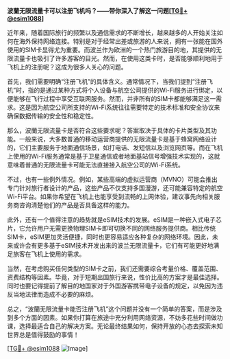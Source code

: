 **波蘭无限流量卡可以注册飞机吗？——带你深入了解这一问题[[TG💪+ @esim1088](https://t.me/s/esim1088)]**

近年来，随着国际旅行的频繁以及通信需求的不断增长，越来越多的人开始关注如何在海外保持网络连接。特别是对于经常出差或旅游的人来说，拥有一张能在国外使用的SIM卡显得尤为重要。而波兰作为欧洲的一个热门旅游目的地，其提供的无限流量卡也吸引了许多游客的目光。然而，在使用这类卡时，是否能够顺利地用于飞机上的注册呢？这成为很多人关心的问题。

首先，我们需要明确“注册飞机”的具体含义。通常情况下，当我们提到“注册飞机”时，指的是通过某种方式将个人设备与航空公司提供的Wi-Fi服务进行绑定，以便能够在飞行过程中享受互联网服务。然而，并非所有的SIM卡都能够满足这一需求。这是因为航空公司所支持的Wi-Fi系统往往需要特定的技术标准和安全协议来确保数据传输的安全性和稳定性。

那么，波蘭无限流量卡是否符合这些要求呢？答案取决于具体的卡片类型及其功能。一般来说，大多数普通的移动运营商提供的无限流量卡是基于蜂窝网络设计的，它们主要服务于地面通信场景，如打电话、发短信以及浏览网页等。而在飞机上使用的Wi-Fi服务通常是基于卫星通信或者地面基站信号增强技术实现的，这就意味着普通的无限流量卡可能无法直接接入航空公司的Wi-Fi系统。

不过，也有一些例外情况。例如，某些高端的虚拟运营商（MVNO）可能会推出专门针对旅行者设计的产品，这些产品不仅支持多国漫游，还可能兼容特定的航空Wi-Fi平台。如果你希望在飞机上也能享受到流畅的上网体验，建议事先向相关服务商咨询清楚他们的产品是否具备这样的能力。

此外，还有一个值得注意的趋势就是eSIM技术的发展。eSIM是一种嵌入式电子芯片，它允许用户无需更换物理SIM卡即可切换不同的网络服务提供商。相比传统SIM卡，eSIM更加灵活便捷，同时也更容易适应各种复杂的网络环境。因此，未来或许会有更多基于eSIM技术开发出来的波兰无限流量卡，它们有可能更好地满足旅客在飞机上使用的需求。

当然，在考虑购买任何类型的SIM卡之前，我们还需要综合考量价格、覆盖范围、资费结构等因素。毕竟，对于短期出国旅行来说，性价比高的方案才是最佳选择。同时也要记得提前了解目的地国家对于外国游客携带电子设备的规定，以免因为违反当地法律而造成不必要的麻烦。

总之，“波蘭无限流量卡能否注册飞机”这个问题并没有一个简单的答案，而是涉及到多个方面的因素。如果你打算在旅途中充分利用网络资源，不妨多花些时间做功课，选择最适合自己的解决方案。无论最终结果如何，保持开放的心态去探索未知世界总是值得鼓励的事情！

[[TG💪+ @esim1088](https://t.me/s/esim1088) ![Image](https://i.postimg.cc/4NQfJmqS/Snipaste-2025-05-13-00-14-12.png)]